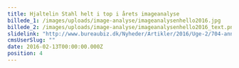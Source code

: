 ```yaml
---
title: Hjaltelin Stahl helt i top i årets imageanalyse
billede_1: /images/uploads/image-analyse/imageanalysenhello2016.jpg
billede_2: /images/uploads/image-analyse/imageanalysenhello2016_text.png
slidelink: "http://www.bureaubiz.dk/Nyheder/Artikler/2016/Uge-2/704-annoncoerer-kaarer-ny-imagekonge-blandt-reklamebureauer"
cmsUserSlug: ""
date: 2016-02-13T00:00:00.000Z
position: 4
---
```


